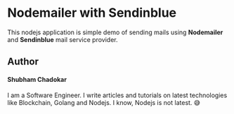 # Nodemailer with Sendinblue

This nodejs application is simple demo of sending mails using **Nodemailer** and **Sendinblue** mail service provider.

## Author

#### Shubham Chadokar

I am a Software Engineer. I write articles and tutorials on latest technologies like Blockchain, Golang and Nodejs.
I know, Nodejs is not latest. 😅
